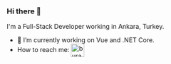 ### Hi there 👋

I'm a Full-Stack Developer working in Ankara, Turkey.

- 🔭 I’m currently working on Vue and .NET Core. 
- How to reach me: <a href="https://www.linkedin.com/in/burak-%C5%9Fen-38a009126/" target="blank"><img align="center" src="https://velanovascular.com/wp-content/uploads/2020/06/LinkedIn.png" alt="buraksen" height="30" width="30" /></a>
<!--
**buraksenb/buraksenb** is a ✨ _special_ ✨ repository because its `README.md` (this file) appears on your GitHub profile.

Here are some ideas to get you started:


- 🌱 I’m currently learning ...
- 👯 I’m looking to collaborate on ...
- 🤔 I’m looking for help with ...
- 💬 Ask me about ...
- 📫 How to reach me: ...
- 😄 Pronouns: ...
- ⚡ Fun fact: ...
-->
